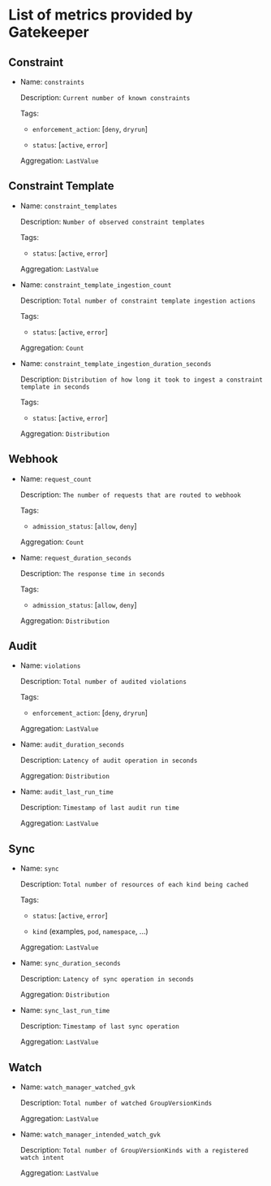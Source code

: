 # List of metrics provided by Gatekeeper

## Constraint

- Name: `constraints`

    Description: `Current number of known constraints`

    Tags:

    - `enforcement_action`: [`deny`, `dryrun`]

    - `status`: [`active`, `error`]

    Aggregation: `LastValue`

## Constraint Template

- Name: `constraint_templates`

    Description: `Number of observed constraint templates`

    Tags:

    - `status`: [`active`, `error`]

    Aggregation: `LastValue`

- Name: `constraint_template_ingestion_count`

    Description: `Total number of constraint template ingestion actions`

    Tags:

    - `status`: [`active`, `error`]

    Aggregation: `Count`

- Name: `constraint_template_ingestion_duration_seconds`

    Description: `Distribution of how long it took to ingest a constraint template in seconds`

    Tags:

    - `status`: [`active`, `error`]

    Aggregation: `Distribution`

## Webhook

- Name: `request_count`

    Description: `The number of requests that are routed to webhook`

    Tags:

    - `admission_status`: [`allow`, `deny`]

    Aggregation: `Count`

- Name: `request_duration_seconds`

    Description: `The response time in seconds`

    Tags:

    - `admission_status`: [`allow`, `deny`]

    Aggregation: `Distribution`

## Audit

- Name: `violations`

    Description: `Total number of audited violations`

    Tags:

    - `enforcement_action`: [`deny`, `dryrun`]

    Aggregation: `LastValue`

- Name: `audit_duration_seconds`

    Description: `Latency of audit operation in seconds`

    Aggregation: `Distribution`

- Name: `audit_last_run_time`

    Description: `Timestamp of last audit run time`

    Aggregation: `LastValue`

## Sync

- Name: `sync`

    Description: `Total number of resources of each kind being cached`

    Tags:

    - `status`: [`active`, `error`]

    - `kind` (examples, `pod`, `namespace`, ...)

    Aggregation: `LastValue`

- Name: `sync_duration_seconds`

    Description: `Latency of sync operation in seconds`

    Aggregation: `Distribution`

- Name: `sync_last_run_time`

    Description: `Timestamp of last sync operation`

    Aggregation: `LastValue`

## Watch

- Name: `watch_manager_watched_gvk`

    Description: `Total number of watched GroupVersionKinds`

    Aggregation: `LastValue`

- Name: `watch_manager_intended_watch_gvk`

    Description: `Total number of GroupVersionKinds with a registered watch intent`

    Aggregation: `LastValue`
